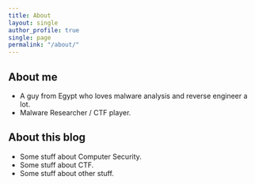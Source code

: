 ```yaml
---
title: About
layout: single
author_profile: true
single: page
permalink: "/about/"
---
```


## About me
* A guy from Egypt who loves malware analysis and reverse engineer a lot.
* Malware Researcher / CTF player.

## About this blog
* Some stuff about Computer Security.
* Some stuff about CTF.
* Some stuff about other stuff.

